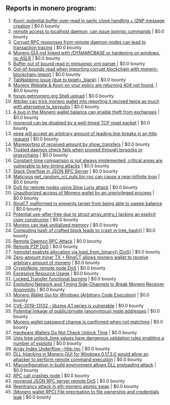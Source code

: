 ## Reports in monero program:
1. [Kovri: potential buffer over-read in garlic clove handling + I2NP message creation](https://hackerone.com/reports/291489) | $0.0 bounty
2. [remote access to localhost daemon, can issue jsonrpc commands](https://hackerone.com/reports/303390) | $0.0 bounty
3. [Corrupt RPC responses from remote daemon nodes can lead to transaction tracing](https://hackerone.com/reports/304770) | $0.0 bounty
4. [Monero GUI not linked with /DYNAMICBASE or hardening on windows, no ASLR](https://hackerone.com/reports/321213) | $0.0 bounty
5. [Buffer out of bound read in miniupnpc xml parser ](https://hackerone.com/reports/340012) | $0.0 bounty
6. [Out-of-bounds read when importing corrupt blockchain with monero-blockchain-import](https://hackerone.com/reports/284951) | $0.0 bounty
7. [TabNabbing issue (due to taget=_blank)](https://hackerone.com/reports/265160) | $0.0 bounty
8. [Monero Website & Kovri on your policy are returning 404 not found.](https://hackerone.com/reports/265161) | $0.0 bounty
9. [forum.getmonero.org Shell upload](https://hackerone.com/reports/357858) | $0.0 bounty
10. [Attcker can trick monero wallet into reporting it recived twice as much with alternative tx_keypubs](https://hackerone.com/reports/379049) | $0.0 bounty
11. [A bug in the Monero wallet balance can enable theft from exchanges](https://hackerone.com/reports/377592) | $0.0 bounty
12. [monerod can be disabled by a well-timed TCP reset packet](https://hackerone.com/reports/363714) | $0.0 bounty
13. [epee will accept an arbitrary amount of leading line-breaks in an http request](https://hackerone.com/reports/344499) | $0.0 bounty
14. [Misreporting of received amount by show_transfers](https://hackerone.com/reports/364904) | $0.0 bounty
15. [Trusted daemon check fails when proxied through torsocks or proxychains](https://hackerone.com/reports/361269) | $0.0 bounty
16. [Constant-time comparison is not always implemented; critical areas are vulnerable to key-timing attacks](https://hackerone.com/reports/363680) | $0.0 bounty
17. [Stack Overflow in JSON RPC Server](https://hackerone.com/reports/390499) | $0.0 bounty
18. [Malicious get_random_rct_outs.bin rpc can cause a near-infinite loop](https://hackerone.com/reports/391611) | $0.0 bounty
19. [DoS for remote nodes using Slow Loris attack](https://hackerone.com/reports/416494) | $0.0 bounty
20. [Unauthorized access of Monero wallet by an unprivileged process](https://hackerone.com/reports/462442) | $0.0 bounty
21. [RingCT malformed tx prevents target from being able to sweep balance](https://hackerone.com/reports/506496) | $0.0 bounty
22. [Potential use-after-free due to struct array_entry_t lacking an explicit copy constructor](https://hackerone.com/reports/511317) | $0.0 bounty
23. [Monero can leak unitialized memory](https://hackerone.com/reports/481164) | $0.0 bounty
24. [Computing hash of crafted block leads to crash in tree_hash()](https://hackerone.com/reports/519120) | $0.0 bounty
25. [Remote Daemon RPC Attack](https://hackerone.com/reports/592094) | $0.0 bounty
26. [Remote P2P DoS](https://hackerone.com/reports/592200) | $0.0 bounty
27. [(remote) exabyte allocation via load_from_binary() (DoS)](https://hackerone.com/reports/506498) | $0.0 bounty
28. [Zero-amount miner TX + RingCT allows monero wallet to receive arbitrary amount of monero](https://hackerone.com/reports/501585) | $0.0 bounty
29. [CryptoNote: remote node DoS](https://hackerone.com/reports/506595) | $0.0 bounty
30. [Excessive Resource Usage](https://hackerone.com/reports/543782) | $0.0 bounty
31. [Locked_Transfer functional burning](https://hackerone.com/reports/417515) | $0.0 bounty
32. [Exploiting Network and Timing Side-Channels to Break Monero Receiver Anonymity](https://hackerone.com/reports/713321) | $0.0 bounty
33. [Monero Wallet Gui for Windows (Arbitrary Code Execution)](https://hackerone.com/reports/630903) | $0.0 bounty
34. [CVE-2019-13132 - libzmq 4.1 series is vulnerable](https://hackerone.com/reports/652911) | $0.0 bounty
35. [Potential linkage of public/private (anonymous) node addresses](https://hackerone.com/reports/766963) | $0.0 bounty
36. [Monero wallet password change is confirmed when not matching](https://hackerone.com/reports/803028) | $0.0 bounty
37. [Hardware Wallets Do Not Check Unlock TIme](https://hackerone.com/reports/817245) | $0.0 bounty
38. [Unix time unlock_time values have dangerous validation rules enabling a number of exploits](https://hackerone.com/reports/854726) | $0.0 bounty
39. [Array Index Underflow--http rpc](https://hackerone.com/reports/825091) | $0.0 bounty
40. [DLL hijacking in Monero GUI for Windows 0.17.3.0 would allow an attacker to perform remote command execution](https://hackerone.com/reports/1437942) | $0.0 bounty
41. [Misconfiguration in build environment allows DLL preloading attack](https://hackerone.com/reports/896338) | $0.0 bounty
42. [RPC call crashes node](https://hackerone.com/reports/1379707) | $0.0 bounty
43. [monerod JSON RPC server remote DoS](https://hackerone.com/reports/1511843) | $0.0 bounty
44. [Reentrancy attack in eth-monero atomic swap](https://hackerone.com/reports/1668258) | $0.0 bounty
45. [[Monero wallet RPC] File precreation to file ownership and credentials leak](https://hackerone.com/reports/2425873) | $0.0 bounty